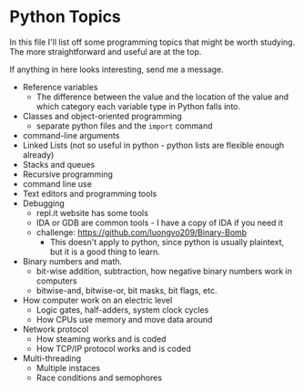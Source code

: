 # Python Topics

In this file I'll list off some programming topics that might be worth studying.
The more straightforward and useful are at the top.

If anything in here looks interesting, send me a message.

* Reference variables
  * The difference between the value and the location of the value and which category each variable type in Python falls into.
* Classes and object-oriented programming
  * separate python files and the `import` command
* command-line arguments
* Linked Lists (not so useful in python - python lists are flexible enough already)
* Stacks and queues
* Recursive programming
* command line use
* Text editors and programming tools
* Debugging
  * repl.it website has some tools
  * IDA or GDB are common tools - I have a copy of IDA if you need it
  * challenge: https://github.com/luongvo209/Binary-Bomb  
    * This doesn't apply to python, since python is usually plaintext, but it is a good thing to learn.
* Binary numbers and math. 
  * bit-wise addition, subtraction, how negative binary numbers work in computers
  * bitwise-and, bitwise-or, bit masks, bit flags, etc.
* How computer work on an electric level
  * Logic gates, half-adders, system clock cycles
  * How CPUs use memory and move data around
* Network protocol
  * How steaming works and is coded
  * How TCP/IP protocol works and is coded
* Multi-threading
  * Multiple instaces
  * Race conditions and semophores
 
